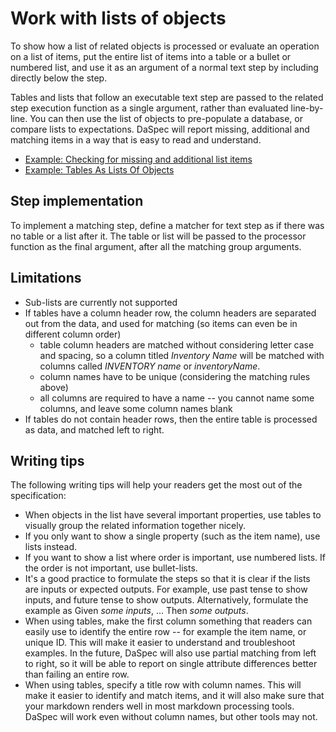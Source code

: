 # Work with lists of objects 

To show how a list of related objects is processed or evaluate an operation on a list of items, put the entire list of items into a table or a bullet or numbered list, and use it as an argument of a normal text step by including directly below the step.

Tables and lists that follow an executable text step are passed to the related step execution function as a single argument, rather than evaluated line-by-line. You can then use the list of objects to pre-populate a database, or compare lists to expectations. DaSpec will report missing, additional and matching items in a way that is easy to read and understand.

* [Example: Checking for missing and additional list items](../examples/checking_for_missing_and_additional_list_items)
* [Example: Tables As Lists Of Objects](../examples/tables_as_lists_of_objects)

## Step implementation

To implement a matching step, define a matcher for text step as if there was no table or a list after it. The table or list will be passed to the processor function as the final argument, after all the matching group arguments. 

## Limitations 

* Sub-lists are currently not supported
* If tables have a column header row, the column headers are separated out from the data, and used for matching (so items can even be in different column order)
  * table column headers are matched without considering letter case and spacing, so a column titled _Inventory Name_ will be matched with columns called _INVENTORY name_ or _inventoryName_. 
  * column names have to be unique (considering the matching rules above)
  * all columns are required to have a name -- you cannot name some columns, and leave some column names blank
* If tables do not contain header rows, then the entire table is processed as data, and matched left to right. 

## Writing tips 

The following writing tips will help your readers get the most out of the specification: 

* When objects in the list have several important properties, use tables to visually group the related information together nicely.
* If you only want to show a single property (such as the item name), use lists instead. 
* If you want to show a list where order is important, use numbered lists. If the order is not important, use bullet-lists.
* It's a good practice to formulate the steps so that it is clear if the lists are inputs or expected outputs. For example, use past tense to show inputs, and future tense to show outputs. Alternatively, formulate the example as Given _some inputs_, ... Then _some outputs_.
* When using tables, make the first column something that readers can easily use to identify the entire row -- for example the item name, or unique ID. This will make it easier to understand and troubleshoot examples. In the future, DaSpec will also use partial matching from left to right, so it will be able to report on single attribute differences better than failing an entire row.
* When using tables, specify a title row with column names. This will make it easier to identify and match items, and it will also make sure that your markdown renders well in most markdown processing tools. DaSpec will work even without column names, but other tools may not.
